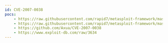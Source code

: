 ```yaml
---
id: CVE-2007-0038
pocs:
    - https://raw.githubusercontent.com/rapid7/metasploit-framework/master/modules/exploits/windows/email/ms07_017_ani_loadimage_chunksize.rb
    - https://raw.githubusercontent.com/rapid7/metasploit-framework/master/modules/exploits/windows/browser/ms07_017_ani_loadimage_chunksize.rb
    - https://github.com/Axua/CVE-2007-0038
    - https://www.exploit-db.com/raw/3634
---
```

